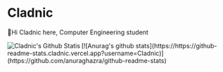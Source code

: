 # Cladnic
👋Hi Cladnic here, Computer Engineering student

<img align="left" alt="Cladnic's Github Statis" src="https://https://github-readme-stats.cladnic.vercel.app/api?username=cladnic&show_icons=true&hide_border=true" />
[![Anurag's github stats](https://https://github-readme-stats.cladnic.vercel.app?username=Cladnic)](https://github.com/anuraghazra/github-readme-stats)
